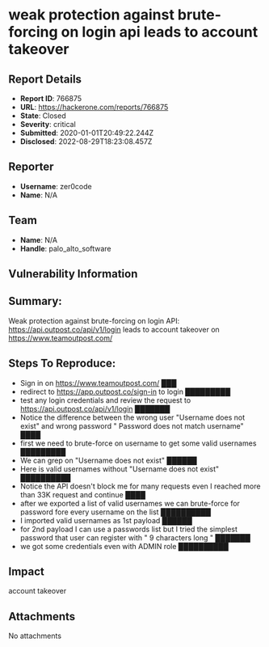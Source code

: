 # weak protection against brute-forcing on login api leads to account takeover 

## Report Details
- **Report ID**: 766875
- **URL**: https://hackerone.com/reports/766875
- **State**: Closed
- **Severity**: critical
- **Submitted**: 2020-01-01T20:49:22.244Z
- **Disclosed**: 2022-08-29T18:23:08.457Z

## Reporter
- **Username**: zer0code
- **Name**: N/A

## Team
- **Name**: N/A
- **Handle**: palo_alto_software

## Vulnerability Information
## Summary:
Weak protection against brute-forcing on login API: https://api.outpost.co/api/v1/login leads to account takeover on https://www.teamoutpost.com/
## Steps To Reproduce:
* Sign in on https://www.teamoutpost.com/
███
* redirect to https://app.outpost.co/sign-in to login
█████████
* test any login credentials and review the request to https://api.outpost.co/api/v1/login
███████
* Notice the difference between the wrong user "Username does not exist" and wrong password " Password does not match username" 
████
* first we need to brute-force on username to get some valid usernames 
█████████
* We can grep on "Username does not exist" 
██████
* Here is valid usernames without  "Username does not exist"
██████████
* Notice the API doesn't block me for many requests even I reached more than 33K request and continue 
████
* after we exported a list of valid usernames we can brute-force for password fore every username on the list
██████████
* I imported valid usernames as 1st payload 
██████
* for 2nd payload I can use a passwords list but I tried the simplest password that user can register with " 9 characters long "
███████
* we got some credentials even with ADMIN role
██████████

## Impact

account takeover

## Attachments
No attachments
